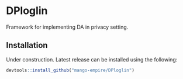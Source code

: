 # DPloglin
Framework for implementing DA in privacy setting.

## Installation
Under construction. Latest release can be installed using the following: 

``` r
devtools::install_github("mango-empire/DPloglin")
```
